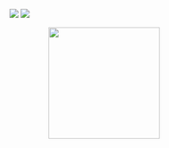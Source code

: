                              
<!-- 
<div>
 <h4>Olá, família! 👋💖✨🦋 </h4>
 <img src="https://user-images.githubusercontent.com/55593325/169933156-f4b2cd36-2dce-461a-a28f-49943637def8.png" width="200px" height="200px">
</div> -->

<p align="center">
  <a href="https://www.instagram.com/mariiinamelo/" alt="Instagram">
  <img src="https://img.shields.io/badge/-Instagram-DF0174?style=for-the-badge&logo=instagram&logoColor=white&link=https://www.instagram.com/mariiinamelo/"/></a>
  
  <a href="https://www.linkedin.com/in/marina-melo-9728331a7/" alt="Linkedin">
  <img src="https://img.shields.io/badge/-Linkedin-0e76a8?style=for-the-badge&logo=Linkedin&logoColor=white&link=https://www.linkedin.com/in/marina-melo-9728331a7/" />   </a>
  
</p>  


<div align="end">
  <img src="https://media.giphy.com/media/LmNwrBhejkK9EFP504/giphy.gif" width="200px" />
</div>
